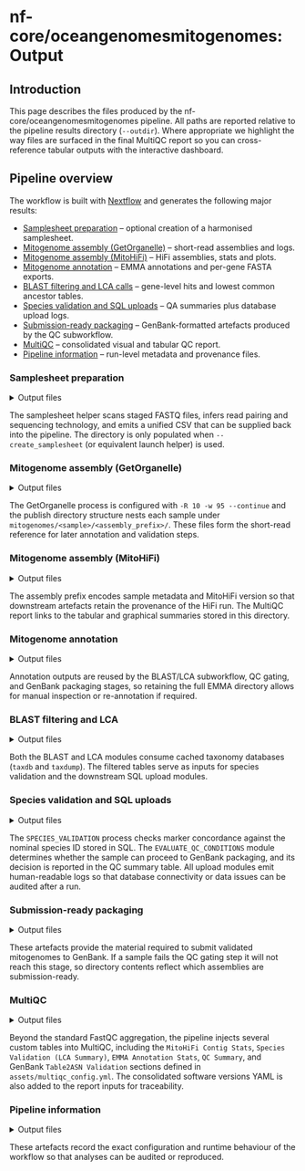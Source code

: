 # nf-core/oceangenomesmitogenomes: Output

## Introduction

This page describes the files produced by the nf-core/oceangenomesmitogenomes pipeline. All
paths are reported relative to the pipeline results directory (`--outdir`). Where appropriate we
highlight the way files are surfaced in the final MultiQC report so you can cross-reference
tabular outputs with the interactive dashboard.

## Pipeline overview

The workflow is built with [Nextflow](https://www.nextflow.io/) and generates the following major
results:

- [Samplesheet preparation](#samplesheet-preparation) – optional creation of a harmonised samplesheet.
- [Mitogenome assembly (GetOrganelle)](#mitogenome-assembly-getorganelle) – short-read assemblies and logs.
- [Mitogenome assembly (MitoHiFi)](#mitogenome-assembly-mitohifi) – HiFi assemblies, stats and plots.
- [Mitogenome annotation](#mitogenome-annotation) – EMMA annotations and per-gene FASTA exports.
- [BLAST filtering and LCA calls](#blast-filtering-and-lca) – gene-level hits and lowest common ancestor tables.
- [Species validation and SQL uploads](#species-validation-and-sql-uploads) – QA summaries plus database upload logs.
- [Submission-ready packaging](#submission-ready-packaging) – GenBank-formatted artefacts produced by the QC subworkflow.
- [MultiQC](#multiqc) – consolidated visual and tabular QC report.
- [Pipeline information](#pipeline-information) – run-level metadata and provenance files.

### Samplesheet preparation

<details markdown="1">
<summary>Output files</summary>

- `samplesheet/`
  - `*.csv`: Combined samplesheet generated by the optional `CREATE_SAMPLESHEET` module. Columns include
    `sample`, `fastq_1`, `fastq_2`, and `sequencing_type` so downstream modules can branch on platform.

</details>

The samplesheet helper scans staged FASTQ files, infers read pairing and sequencing technology, and
emits a unified CSV that can be supplied back into the pipeline. The directory is only populated when
`--create_samplesheet` (or equivalent launch helper) is used.

### Mitogenome assembly (GetOrganelle)

<details markdown="1">
<summary>Output files</summary>

- `mitogenomes/<sample>/<assembly_prefix>/`
  - `mtdna/<assembly_prefix>.fasta`: Final GetOrganelle assembly with the FASTA header rewritten to match the
    per-sample prefix.
  - `mtdna/<assembly_prefix>.get_org.log.txt`: GetOrganelle execution log capturing command-line parameters and statistics.
  - `mtdna/*`: Additional files preserved from the GetOrganelle work directory (depth profiles, intermediate contigs, etc.).

</details>

The GetOrganelle process is configured with `-R 10 -w 95 --continue` and the publish directory structure nests
each sample under `mitogenomes/<sample>/<assembly_prefix>/`. These files form the short-read reference for later
annotation and validation steps.

### Mitogenome assembly (MitoHiFi)

<details markdown="1">
<summary>Output files</summary>

- `mitogenomes/<sample>/<assembly_prefix>/mtdna/`
  - `<assembly_prefix>.fasta`: HiFi-derived circularised assembly with header normalised to the prefix.
  - `<assembly_prefix>.gb`: GenBank annotation file emitted by MitoHiFi.
  - `<assembly_prefix>.contigs_stats.tsv`: Per-contig metrics summarised in MultiQC (`MitoHiFi Contig Stats` section).
  - `<assembly_prefix>.hifiasm.log`, `<assembly_prefix>.log`: Tool and wrapper logs (also parsed by MultiQC).
  - `all_potential_contigs.fa`, `shared_genes.tsv`, PNG plots, and subdirectories (`contigs_circularization/`,
    `coverage_mapping/`, `reads_mapping_and_assembly/`, …) capturing all diagnostic artefacts from MitoHiFi.

</details>

The assembly prefix encodes sample metadata and MitoHiFi version so that downstream artefacts retain the provenance
of the HiFi run. The MultiQC report links to the tabular and graphical summaries stored in this directory.

### Mitogenome annotation

<details markdown="1">
<summary>Output files</summary>

- `mitogenomes/<sample>/<assembly_prefix>/`
  - `emma/`: Directory of EMMA results, including:
    - `<prefix>.emma<version>.fa|gff|tbl|svg`: Primary annotation outputs.
    - `cds/*emma<version>.fa`: Gene-specific nucleotide FASTA files (CO1, 12S, 16S are fed into BLAST).
    - `proteins/*emma<version>.fa`: Protein translations per locus.
  - `versions_emma.yml`: Tool provenance for EMMA (not published to the results directory by default).

</details>

Annotation outputs are reused by the BLAST/LCA subworkflow, QC gating, and GenBank packaging stages, so retaining
the full EMMA directory allows for manual inspection or re-annotation if required.

### BLAST filtering and LCA

<details markdown="1">
<summary>Output files</summary>

- `mitogenomes/<sample>/<assembly_prefix>/lca/`
  - `blast.<gene>.<annotation>.filtered.tsv`: BLAST hits passing length and identity thresholds. A timestamp and gene
    identifier are appended to each row.
  - `filtered_summary.<gene>.txt`: Per-gene hit summaries used by MultiQC (`Species Validation` tables).
  - `lca.<gene>.<annotation>.tsv`: Lowest common ancestor assignments derived from filtered BLAST hits.

</details>

Both the BLAST and LCA modules consume cached taxonomy databases (`taxdb` and `taxdump`). The filtered tables serve as
inputs for species validation and the downstream SQL upload modules.

### Species validation and SQL uploads

<details markdown="1">
<summary>Output files</summary>

- `species_validation/`
  - `lca_results.<sample>.tsv`: Summary of the LCA decision for each marker.
  - `lca_combined.<sample>.tsv`, `blast_combined.<sample>.tsv`: Aggregated tables passed to the upload modules and MultiQC.
- `sql_uploaded_data/`
  - `<sample>.mtdna.upload.txt`: Log of assembly statistics pushed to the OceanOmics SQL database.
  - `<sample>.annotation.upload.txt`: Confirmation log from annotation uploads.
  - `<sample>.annotation_stats.csv`: CSV summarising annotation QC metrics (also plotted in MultiQC).
  - `<sample>.lca_blast.upload.txt`: Log from the combined BLAST/LCA upload.
- `qc/`
  - `<sample>.qc_summary.tsv`: Consolidated flag showing species chosen for QC, annotation pass/fail status, and missing genes.

</details>

The `SPECIES_VALIDATION` process checks marker concordance against the nominal species ID stored in SQL. The
`EVALUATE_QC_CONDITIONS` module determines whether the sample can proceed to GenBank packaging, and its decision is
reported in the QC summary table. All upload modules emit human-readable logs so that database connectivity or data
issues can be audited after a run.

### Submission-ready packaging

<details markdown="1">
<summary>Output files</summary>

- `mitogenomes/<sample>/<assembly_prefix>/genbank/`
  - `processed/*.fa|fasta|gff|tbl|cmt`: GenBank-ready sequence, feature table, and comment files produced by `FORMAT_FILES`.
  - `<sample>.bankit_metadata.csv`, `<sample>.bankit_metadata_latlon_cleaned.csv`: Sample metadata exported from SQL via
    `BUILD_SOURCE_MODIFIERS`.
  - `<assembly_prefix>*.src`: Source modifier template files required by table2asn.
  - `genes/` and `proteins/`: Gene-level FASTA collections used for translation checks.
  - `<assembly_prefix>.sqn`, `<assembly_prefix>.val`, `<assembly_prefix>.gbf`: Submission package, validation report,
    and GenBank flat file generated by `GEN_FILES_TABLE2ASN`. Validation logs are also routed into MultiQC.

</details>

These artefacts provide the material required to submit validated mitogenomes to GenBank. If a sample fails the QC
gating step it will not reach this stage, so directory contents reflect which assemblies are submission-ready.

### MultiQC

<details markdown="1">
<summary>Output files</summary>

- `multiqc/`
  - `multiqc_report.html`: Standalone HTML report.
  - `multiqc_data/`: Parsed metrics from GetOrganelle, MitoHiFi, BLAST/LCA, QC evaluation, and the generic nf-core
    summary plugins.
  - `multiqc_plots/`: Static assets corresponding to each section of the report.

</details>

Beyond the standard FastQC aggregation, the pipeline injects several custom tables into MultiQC, including the
`MitoHiFi Contig Stats`, `Species Validation (LCA Summary)`, `EMMA Annotation Stats`, `QC Summary`, and GenBank
`Table2ASN Validation` sections defined in `assets/multiqc_config.yml`. The consolidated software versions YAML is also
added to the report inputs for traceability.

### Pipeline information

<details markdown="1">
<summary>Output files</summary>

- `pipeline_info/`
  - `nf_core_oceangenomesmitogenomes_software_mqc_versions.yml` and related files collecting tool versions from
    every subworkflow.
  - Standard Nextflow reports: `execution_report.html`, `execution_timeline.html`, `execution_trace.txt`,
    `pipeline_dag.*`.
  - `params.json`: Snapshot of all runtime parameters.
  - `samplesheet.valid.csv`: Copy of the validated input samplesheet used for the run (if supplied).
  - `pipeline_report*`: Optional email reports when `--email`/`--email_on_fail` is configured.

</details>

These artefacts record the exact configuration and runtime behaviour of the workflow so that analyses can be audited
or reproduced.
